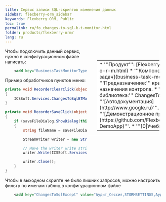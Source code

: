 ```yaml
---
title: Сервис записи SQL-скриптов изменения данных
sidebar: flexberry-orm_sidebar
keywords: Flexberry ORM, Public
toc: true
permalink: ru/fo_changes-to-sql-b-t-monitor.html
folder: products/flexberry-orm/
lang: ru
---
```


<div style="margin:5px; padding-left:28px; float:right; width:40%; outline:1px solid white;">
<br>
<table border="0" width="100%" bgcolor="#6495ED">
<tbody><tr><td bgcolor="#FFFFFF">
* '''Продукт''': [Flexberry ORM](flexberry-o-r-m.html)
* '''Компонент''': [Монитор задач](business-task-monitor.html)
* '''Предназначение:''' краткое описание назначения контрола.
* '''Программная библиотека:''' ChangesToSqlBTMonitor.dll
* '''[Автодокументация](http://www.google.ru)'''.
* '''[Демонстрационное приложение](https://github.com/Flexberry/FlexberryORM-DemoApp)'''.
* '''[0|Учебный курс]'''.
</td>
</tr></tbody></table></a>
</div>

Чтобы подключить данный сервис, нужно в конфигурационном файле написать:
```xml
    <add key="BusinessTaskMonitorType" value="ICSSoft.Services.ChangesToSqlBTMonitor, ChangesToSqlBTMonitor, Version=1.0.0.1, Culture=neutral, PublicKeyToken=e5ad39f116a43e0b"/>
```
Пример обработчиков пунктов меню:
```cs
private void RecorderClearClick(object sender, EventArgs e)
{
	ICSSoft.Services.ChangesToSqlBTMonitor.Clear();
}

private void RecorderSaveClick(object sender, EventArgs e)
{
	if (saveFileDialog.ShowDialog(this) == DialogResult.OK)
	{
		string fileName = saveFileDialog.FileName;

		StreamWriter writer = new StreamWriter(fileName, false, Encoding.UTF8);

		// Have the writer write strings to the store.
		writer.Write(ICSSoft.Services.ChangesToSqlBTMonitor.Record);

		writer.Close();
	}
}
```

Чтобы в выходном скрипте не было лишних запросов, можно настроить фильтр по именам таблиц в конфигурационном файле
```xml
    <add key="ChangesToSqlExcept" value="Аудит_Сессия,STORMSETTINGS,АудитОперации,АудитИзменения"/>
```

 

